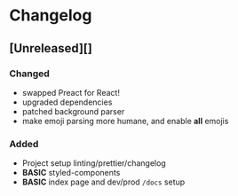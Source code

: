 # Changelog

## [Unreleased][]
### Changed
* swapped Preact for React!
* upgraded dependencies
* patched background parser
* make emoji parsing more humane, and enable **all** emojis

### Added
* Project setup linting/prettier/changelog
* **BASIC** styled-components
* **BASIC** index page and dev/prod `/docs` setup
